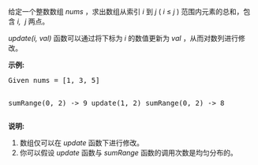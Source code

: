 <html>
 <body>
  <p>
   给定一个整数数组
   <em>
    nums
   </em>
   ，求出数组从索引
   <em>
    i
   </em>
   到
   <em>
    j
   </em>
   (
   <em>
    i
   </em>
   ≤
   <em>
    j
   </em>
   ) 范围内元素的总和，包含
   <em>
    i,  j
   </em>
   两点。
  </p>
  <p>
   <em>
    update(i, val)
   </em>
   函数可以通过将下标为
   <em>
    i
   </em>
   的数值更新为
   <em>
    val
   </em>
   ，从而对数列进行修改。
  </p>
  <p>
   <strong>
    示例:
   </strong>
  </p>
  <pre>Given nums = [1, 3, 5]

sumRange(0, 2) -&gt; 9
update(1, 2)
sumRange(0, 2) -&gt; 8
</pre>
  <p>
   <strong>
    说明:
   </strong>
  </p>
  <ol>
   <li>
    数组仅可以在
    <em>
     update
    </em>
    函数下进行修改。
   </li>
   <li>
    你可以假设
    <em>
     update
    </em>
    函数与
    <em>
     sumRange
    </em>
    函数的调用次数是均匀分布的。
   </li>
  </ol>
 </body>
</html>